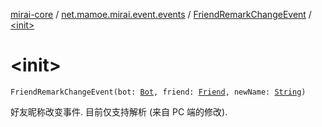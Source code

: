 [mirai-core](../../index.md) / [net.mamoe.mirai.event.events](../index.md) / [FriendRemarkChangeEvent](index.md) / [&lt;init&gt;](./-init-.md)

# &lt;init&gt;

`FriendRemarkChangeEvent(bot: `[`Bot`](../../net.mamoe.mirai/-bot/index.md)`, friend: `[`Friend`](../../net.mamoe.mirai.contact/-friend/index.md)`, newName: `[`String`](https://kotlinlang.org/api/latest/jvm/stdlib/kotlin/-string/index.html)`)`

好友昵称改变事件. 目前仅支持解析 (来自 PC 端的修改).

